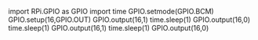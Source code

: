 import RPi.GPIO as GPIO
import time
GPIO.setmode(GPIO.BCM)
GPIO.setup(16,GPIO.OUT)
GPIO.output(16,1)
time.sleep(1)
GPIO.output(16,0)
time.sleep(1)
GPIO.output(16,1)
time.sleep(1)
GPIO.output(16,0)
